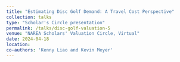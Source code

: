 ```yaml
---
title: "Estimating Disc Golf Demand: A Travel Cost Perspective"
collection: talks
type: "Scholar's Circle presentation"
permalink: /talks/disc-golf-valuation-5
venue: "NAREA Scholars' Valuation Circle, Virtual"
date: 2024-04-18
location: 
co-authors: 'Kenny Liao and Kevin Meyer'
---
```


<!-- Google tag (gtag.js) -->
<script async src="https://www.googletagmanager.com/gtag/js?id=G-Q95WSVMDNZ"></script>
<script>
  window.dataLayer = window.dataLayer || [];
  function gtag(){dataLayer.push(arguments);}
  gtag('js', new Date());

  gtag('config', 'G-Q95WSVMDNZ');
</script>
